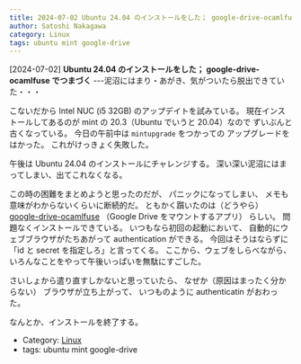 ```yaml
---
title: 2024-07-02 Ubuntu 24.04 のインストールをした； google-drive-ocamlfuse でつまづく ---泥沼にはまり・あがき、気がついたら脱出できていた・・・
author: Satoshi Nakagawa
category: Linux
tags: ubuntu mint google-drive
---
```


[2024-07-02] **Ubuntu 24.04 のインストールをした； google-drive-ocamlfuse でつまづく**  ---泥沼にはまり・あがき、気がついたら脱出できていた・・・

 こないだから Intel NUC (i5 32GB) のアップデイトを試みている。
現在インストールしてあるのが mint の 20.3（Ubuntu でいうと 20.04）なので
ずいぶんと古くなっている。
今日の午前中は `mintupgrade` をつかっての
アップグレードをはかった。
これがけっきょく失敗した。

 午後は Ubuntu 24.04 のインストールにチャレンジする。
深い深い泥沼にはまってしまい、出てこれなくなる。

 この時の困難をまとめようと思ったのだが、
パニックになってしまい、
メモも意味がわからないくらいに断続的だ。
ともかく躓いたのは（どうやら）
[google-drive-ocamlfuse](https://github.com/astrada/google-drive-ocamlfuse) （Google Drive をマウントするアプリ）
らしい。
問題なくインストールできている。
いつもなら初回の起動において、
自動的にウェブブラウザがたちあがって authentication ができる。
今回はそうはならずに「id と secret を指定しろ」と言ってくる。
ここから、ウェブをしらべながら、
いろんなことをやって午後いっぱいを無駄にすごした。

 さいしょから遣り直すしかないと思っていたら、
なぜか（原因はまったく分からない）
ブラウザが立ち上がって、
いつものように authenticatin がおわった。

 なんとか、インストールを終了する。

- Category: [Linux](https://merapano.github.io/categories.html#Linux)
- tags: ubuntu mint google-drive
